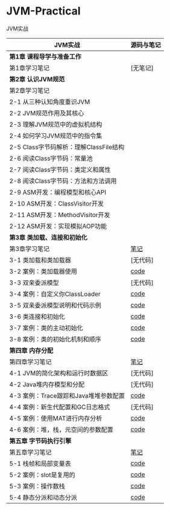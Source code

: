 # JVM-Practical
JVM实战

| JVM实战                                | 源码与笔记                                                   |
| -------------------------------------- | ------------------------------------------------------------ |
| **第1章 课程导学与准备工作**           |                                                              |
| 第1章学习笔记                          | [无笔记]                                                     |
| **第2章 认识JVM规范**                  |                                                              |
| 第2章学习笔记                          |                                                              |
| 2-1 从三种认知角度重识JVM              |                                                              |
| 2-2 JVM规范作用及其核心                |                                                              |
| 2-3 理解JVM规范中的虚拟机结构          |                                                              |
| 2-4 如何学习JVM规范中的指令集          |                                                              |
| 2-5 Class字节码解析：理解ClassFile结构 |                                                              |
| 2-6 阅读Class字节码：常量池            |                                                              |
| 2-7 阅读Class字节码：类定义和属性      |                                                              |
| 2-8 阅读Class字节码：方法和方法调用    |                                                              |
| 2-9 ASM开发：编程模型和核心API         |                                                              |
| 2-10 ASM开发：ClassVisitor开发         |                                                              |
| 2-11 ASM开发：MethodVisitor开发        |                                                              |
| 2-12 ASM开发：实现模拟AOP功能          |                                                              |
| **第3章 类加载、连接和初始化**         |                                                              |
| 第3章学习笔记                          | [笔记](https://github.com/jinrunheng/JVM-Practical/blob/main/chapter3/note.md) |
| 3-1 类加载和类加载器                   | [无代码]                                                     |
| 3-2 案例：类加载器使用                 | [code](https://github.com/jinrunheng/JVM-Practical/tree/main/chapter3/src/main/java/classloader) |
| 3-3 双亲委派模型                       | [无代码]                                                     |
| 3-4 案例：自定义你ClassLoader          | [code](https://github.com/jinrunheng/JVM-Practical/tree/main/chapter3/src/main/java/classloader) |
| 3-5 双亲委派模型说明和代码示例         | [code](https://github.com/jinrunheng/JVM-Practical/tree/main/chapter3/src/main/java/classloader) |
| 3-6 类连接和初始化                     | [code](https://github.com/jinrunheng/JVM-Practical/tree/main/chapter3/src/main/java/classinit) |
| 3-7 案例：类的主动初始化               | [code](https://github.com/jinrunheng/JVM-Practical/tree/main/chapter3/src/main/java/classinit) |
| 3-8 案例：类的初始化机制和顺序         | [code](https://github.com/jinrunheng/JVM-Practical/tree/main/chapter3/src/main/java/section8) |
| **第四章 内存分配**                    |                                                              |
| 第四章学习笔记                         | [笔记](https://github.com/jinrunheng/JVM-Practical/blob/main/chapter4/note.md) |
| 4-1 JVM的简化架构和运行时数据区        | [无代码]                                                     |
| 4-2 Java堆内存模型和分配               | [无代码]                                                     |
| 4-3 案例：Trace跟踪和Java堆堆参数配置  | [code](https://github.com/jinrunheng/JVM-Practical/tree/main/chapter4/src/main/java/section3/memory) |
| 4-4 案例：新生代配置和GC日志格式       | [无代码]                                                     |
| 4-5 案例：使用MAT进行内存分析          | [code](https://github.com/jinrunheng/JVM-Practical/tree/main/chapter4/src/main/java/section5) |
| 4-6 案例：堆，栈，元空间的参数配置     | [code](https://github.com/jinrunheng/JVM-Practical/tree/main/chapter4/src/main/java/section6) |
| **第五章 字节码执行引擎**              |                                                              |
| 第五章学习笔记                         | [笔记](https://github.com/jinrunheng/JVM-Practical/blob/main/chapter5/note.md) |
| 5-1 栈帧和局部变量表                   | [code](https://github.com/jinrunheng/JVM-Practical/tree/main/chapter5/src/main/java/section1/execute) |
| 5-2 案例：slot是复用的                 | [code](https://github.com/jinrunheng/JVM-Practical/tree/main/chapter5/src/main/java/section2) |
| 5-3 案例：操作数栈                     | [code](https://github.com/jinrunheng/JVM-Practical/tree/main/chapter5/src/main/java/section3) |
| 5-4 静态分派和动态分派                 | [code](https://github.com/jinrunheng/JVM-Practical/tree/main/chapter5/src/main/java/section4) |







